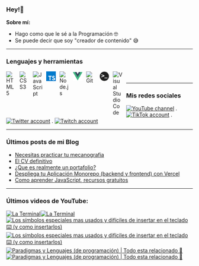 ### Hey!👋
**Sobre mí:**
- Hago como que le sé a la Programación 🤓 
- Se puede decir que soy "creador de contenido" 😅

---
### Lenguajes y herramientas

<img align="left" alt="HTML5" width="26px" src="https://cdn.jsdelivr.net/gh/devicons/devicon/icons/html5/html5-original.svg" style="padding-right:10px;" />
<img align="left" alt="CSS3" width="26px" src="https://cdn.jsdelivr.net/gh/devicons/devicon/icons/css3/css3-original.svg" style="padding-right:10px;" />
<img align="left" alt="JavaScript" width="26px" src="https://cdn.jsdelivr.net/gh/devicons/devicon/icons/javascript/javascript-original.svg" style="padding-right:10px;" />
<img align="left" alt="Typescript" width="26px" src="https://raw.githubusercontent.com/github/explore/80688e429a7d4ef2fca1e82350fe8e3517d3494d/topics/typescript/typescript.png" style="padding-right:10px;" />
<img align="left" alt="Node.js" width="26px" src="https://cdn.jsdelivr.net/gh/devicons/devicon/icons/nodejs/nodejs-original.svg" style="padding-right:10px;" />
<img align="left" alt="Vue" width="26px" src="https://raw.githubusercontent.com/github/explore/80688e429a7d4ef2fca1e82350fe8e3517d3494d/topics/vue/vue.png" style="padding-right:10px;" />
<img align="left" alt="Git" width="26px" src="https://cdn.jsdelivr.net/gh/devicons/devicon/icons/git/git-original.svg" style="padding-right:10px;" />
<img align="left" alt="Terminal" width="26px" src="https://raw.githubusercontent.com/github/explore/d92924b1d925bb134e308bd29c9de6c302ed3beb/topics/terminal/terminal.png" style="padding-right:10px;" />
<img align="left" alt="Visual Studio Code" width="26px" src="https://cdn.jsdelivr.net/gh/devicons/devicon/icons/vscode/vscode-original.svg" style="padding-right:10px;" />

<br>

---
### Mis redes sociales

[![YouTube channel](https://img.shields.io/youtube/channel/subscribers/UCKMWXwHYoy920OFEN_BM5VQ?style=social)](https://www.youtube.com/@doneberdev)
 . [![TikTok account](https://img.shields.io/endpoint?logo=TikTok&style=social&url=https%3A%2F%2Fdoneber.dev%2Ftiktok-counter%2F)](https://www.tiktok.com/@doneberdev)
 . [![Twitter account](https://img.shields.io/twitter/follow/doneberdev?label=Followers&style=social)](https://twitter.com/doneberdev)
 . [![Twitch account](https://img.shields.io/twitch/status/doneberdev?style=social)](https://twitch.tv/doneberdev)
 
---
### Últimos posts de mi Blog

<!-- BLOG-POST-LIST:START -->
- [Necesitas practicar tu mecanografia](https://doneber.dev/blog/necesitas-practicar-tu-mecanografia/)
- [El CV definitivo](https://doneber.dev/blog/el-cv-definitivo/)
- [¿Que es realmente un portafolio?](https://doneber.dev/blog/que-es-realmente-un-portafolio/)
- [Despliega tu Aplicación Monorepo &lpar;backend y frontend&rpar; con Vercel](https://doneber.dev/blog/despliega-tu-aplicaci%C3%B3n-monorepo-backend-y-frontend-con-vercel/)
- [Como aprender JavaScript, recursos gratuitos](https://doneber.dev/blog/como-aprender-javascript-recursos-gratuitos/)
<!-- BLOG-POST-LIST:END -->
 
---
### Últimos videos de YouTube:

<!-- BEGIN YOUTUBE-CARDS -->
[![La Terminal](https://ytcards.demolab.com/?id=yRc__YS5kvw&title=La+Terminal&lang=en&timestamp=1693922408&background_color=%230f0f0f&title_color=%23ffffff&stats_color=%23dedede&max_title_lines=1&width=250&border_radius=5&duration=872 "La Terminal")](https://www.youtube.com/watch?v=yRc__YS5kvw#gh-dark-mode-only)[![La Terminal](https://ytcards.demolab.com/?id=yRc__YS5kvw&title=La+Terminal&lang=en&timestamp=1693922408&background_color=%230d1117&title_color=%23ffffff&stats_color=%23dedede&max_title_lines=1&width=250&border_radius=5&duration=872 "La Terminal")](https://www.youtube.com/watch?v=yRc__YS5kvw#gh-light-mode-only)
[![Los símbolos especiales mas usados y difíciles de insertar en el teclado ⌨️ (y como insertarlos)](https://ytcards.demolab.com/?id=KRbhJNjfUNI&title=Los+s%C3%ADmbolos+especiales+mas+usados+y+dif%C3%ADciles+de+insertar+en+el+teclado+%E2%8C%A8%EF%B8%8F+%28y+como+insertarlos%29&lang=en&timestamp=1692054009&background_color=%230f0f0f&title_color=%23ffffff&stats_color=%23dedede&max_title_lines=1&width=250&border_radius=5&duration=499 "Los símbolos especiales mas usados y difíciles de insertar en el teclado ⌨️ (y como insertarlos)")](https://www.youtube.com/watch?v=KRbhJNjfUNI#gh-dark-mode-only)[![Los símbolos especiales mas usados y difíciles de insertar en el teclado ⌨️ (y como insertarlos)](https://ytcards.demolab.com/?id=KRbhJNjfUNI&title=Los+s%C3%ADmbolos+especiales+mas+usados+y+dif%C3%ADciles+de+insertar+en+el+teclado+%E2%8C%A8%EF%B8%8F+%28y+como+insertarlos%29&lang=en&timestamp=1692054009&background_color=%230d1117&title_color=%23ffffff&stats_color=%23dedede&max_title_lines=1&width=250&border_radius=5&duration=499 "Los símbolos especiales mas usados y difíciles de insertar en el teclado ⌨️ (y como insertarlos)")](https://www.youtube.com/watch?v=KRbhJNjfUNI#gh-light-mode-only)
[![Paradigmas y Lenguajes (de programación) | Todo esta relacionado 🤯](https://ytcards.demolab.com/?id=WN7bChW22M0&title=Paradigmas+y+Lenguajes+%28de+programaci%C3%B3n%29+%7C+Todo+esta+relacionado+%F0%9F%A4%AF&lang=en&timestamp=1683327610&background_color=%230f0f0f&title_color=%23ffffff&stats_color=%23dedede&max_title_lines=1&width=250&border_radius=5&duration=384 "Paradigmas y Lenguajes (de programación) | Todo esta relacionado 🤯")](https://www.youtube.com/watch?v=WN7bChW22M0#gh-dark-mode-only)[![Paradigmas y Lenguajes (de programación) | Todo esta relacionado 🤯](https://ytcards.demolab.com/?id=WN7bChW22M0&title=Paradigmas+y+Lenguajes+%28de+programaci%C3%B3n%29+%7C+Todo+esta+relacionado+%F0%9F%A4%AF&lang=en&timestamp=1683327610&background_color=%230d1117&title_color=%23ffffff&stats_color=%23dedede&max_title_lines=1&width=250&border_radius=5&duration=384 "Paradigmas y Lenguajes (de programación) | Todo esta relacionado 🤯")](https://www.youtube.com/watch?v=WN7bChW22M0#gh-light-mode-only)
<!-- END YOUTUBE-CARDS -->
